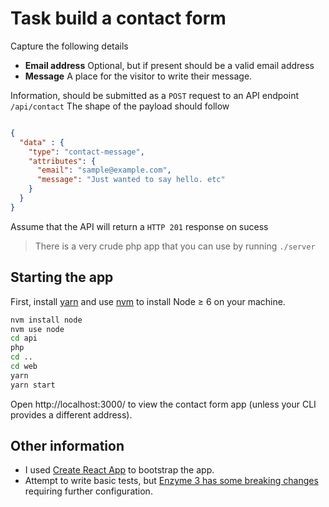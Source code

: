 # Task build a contact form

Capture the following details

* **Email address** Optional, but if present should be a valid email address
* **Message** A place for the visitor to write their message.

Information, should be submitted as a `POST` request to an API endpoint `/api/contact`
The shape of the payload should follow

```json

{
  "data" : {
    "type": "contact-message",
    "attributes": {
      "email": "sample@example.com",
      "message": "Just wanted to say hello. etc"
    }
  }
}

```

Assume that the API will return a `HTTP 201` response on sucess

> There is a very crude php app that you can use by running `./server`

## Starting the app

First, install [yarn](https://yarnpkg.com/lang/en/docs/install/) and use [nvm](https://github.com/creationix/nvm#installation) to install Node ≥ 6 on your machine.

```bash
nvm install node
nvm use node
cd api
php
cd ..
cd web
yarn
yarn start
```

Open http://localhost:3000/ to view the contact form app (unless your CLI provides a different address).


## Other information

- I used [Create React App](https://github.com/facebookincubator/create-react-app) to bootstrap the app.
- Attempt to write basic tests, but [Enzyme 3 has some breaking changes](https://github.com/facebookincubator/create-react-app/issues/3206) requiring further configuration.
